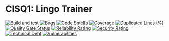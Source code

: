 # CISQ1: Lingo Trainer
[![Build and test](https://github.com/MarlonScholten/cisq1-lingo/actions/workflows/main.yml/badge.svg?branch=master)](https://github.com/MarlonScholten/cisq1-lingo/actions/workflows/main.yml)
[![Bugs](https://sonarcloud.io/api/project_badges/measure?project=MarlonScholten_cisq1-lingo&metric=bugs)](https://sonarcloud.io/dashboard?id=MarlonScholten_cisq1-lingo)
[![Code Smells](https://sonarcloud.io/api/project_badges/measure?project=MarlonScholten_cisq1-lingo&metric=code_smells)](https://sonarcloud.io/dashboard?id=MarlonScholten_cisq1-lingo)
[![Coverage](https://sonarcloud.io/api/project_badges/measure?project=MarlonScholten_cisq1-lingo&metric=coverage)](https://sonarcloud.io/dashboard?id=MarlonScholten_cisq1-lingo)
[![Duplicated Lines (%)](https://sonarcloud.io/api/project_badges/measure?project=MarlonScholten_cisq1-lingo&metric=duplicated_lines_density)](https://sonarcloud.io/dashboard?id=MarlonScholten_cisq1-lingo)
[![Quality Gate Status](https://sonarcloud.io/api/project_badges/measure?project=MarlonScholten_cisq1-lingo&metric=alert_status)](https://sonarcloud.io/dashboard?id=MarlonScholten_cisq1-lingo)
[![Reliability Rating](https://sonarcloud.io/api/project_badges/measure?project=MarlonScholten_cisq1-lingo&metric=reliability_rating)](https://sonarcloud.io/dashboard?id=MarlonScholten_cisq1-lingo)
[![Security Rating](https://sonarcloud.io/api/project_badges/measure?project=MarlonScholten_cisq1-lingo&metric=security_rating)](https://sonarcloud.io/dashboard?id=MarlonScholten_cisq1-lingo)
[![Technical Debt](https://sonarcloud.io/api/project_badges/measure?project=MarlonScholten_cisq1-lingo&metric=sqale_index)](https://sonarcloud.io/dashboard?id=MarlonScholten_cisq1-lingo)
[![Vulnerabilities](https://sonarcloud.io/api/project_badges/measure?project=MarlonScholten_cisq1-lingo&metric=vulnerabilities)](https://sonarcloud.io/dashboard?id=MarlonScholten_cisq1-lingo)
